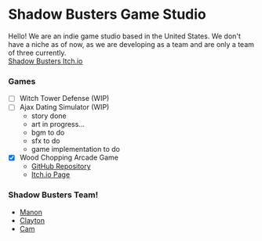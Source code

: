 # Shadow Busters Game Studio  
Hello! We are an indie game studio based in the United States. We don't have a niche as of now, as we are developing as a team and are only a team of three currently.  
[Shadow Busters Itch.io](https://shadowbusters.itch.io/)  

### Games  
- [ ] Witch Tower Defense (WIP)  
- [ ] Ajax Dating Simulator (WIP)  
  - story done
  - art in progress...
  - bgm to do
  - sfx to do
  - game implementation to do
- [x] Wood Chopping Arcade Game  
  - [GitHub Repository](https://github.com/Shadow-Busters-Game-Studio/Wood-Chopping-Sim)  
  - [Itch.io Page](https://shadowbusters.itch.io/wood-chopping-simulator-arcade-game)  

### Shadow Busters Team!  
- [Manon](https://github.com/manonaskateb)  
- [Clayton](https://github.com/berkutie)  
- [Cam](https://github.com/camkay0)  
